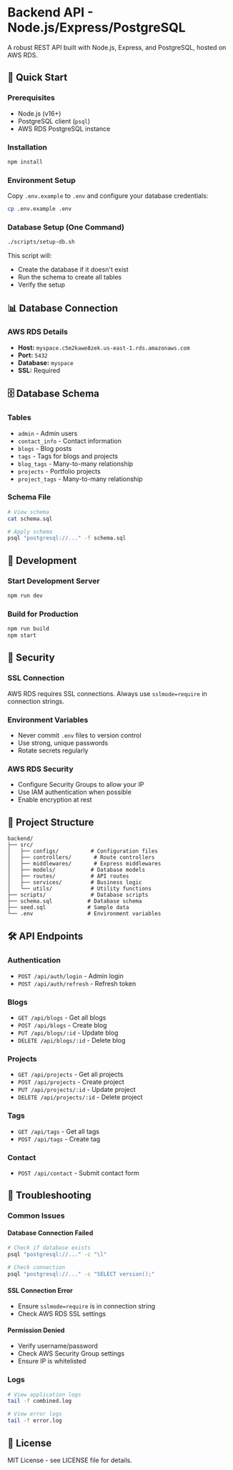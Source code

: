 # Backend API - Node.js/Express/PostgreSQL

A robust REST API built with Node.js, Express, and PostgreSQL, hosted on AWS RDS.

## 🚀 Quick Start

### Prerequisites

- Node.js (v16+)
- PostgreSQL client (`psql`)
- AWS RDS PostgreSQL instance

### Installation

```bash
npm install
```

### Environment Setup

Copy `.env.example` to `.env` and configure your database credentials:

```bash
cp .env.example .env
```

### Database Setup (One Command)

```bash
./scripts/setup-db.sh
```

This script will:

- Create the database if it doesn't exist
- Run the schema to create all tables
- Verify the setup

## 📊 Database Connection

### AWS RDS Details

- **Host:** `myspace.c5m2kawe8zek.us-east-1.rds.amazonaws.com`
- **Port:** `5432`
- **Database:** `myspace`
- **SSL:** Required

## 🗄️ Database Schema

### Tables

- `admin` - Admin users
- `contact_info` - Contact information
- `blogs` - Blog posts
- `tags` - Tags for blogs and projects
- `blog_tags` - Many-to-many relationship
- `projects` - Portfolio projects
- `project_tags` - Many-to-many relationship

### Schema File

```bash
# View schema
cat schema.sql

# Apply schema
psql "postgresql://..." -f schema.sql
```

## 🔧 Development

### Start Development Server

```bash
npm run dev
```

### Build for Production

```bash
npm run build
npm start
```

## 🔐 Security

### SSL Connection

AWS RDS requires SSL connections. Always use `sslmode=require` in connection strings.

### Environment Variables

- Never commit `.env` files to version control
- Use strong, unique passwords
- Rotate secrets regularly

### AWS RDS Security

- Configure Security Groups to allow your IP
- Use IAM authentication when possible
- Enable encryption at rest

## 📁 Project Structure

```
backend/
├── src/
│   ├── configs/          # Configuration files
│   ├── controllers/       # Route controllers
│   ├── middlewares/       # Express middlewares
│   ├── models/           # Database models
│   ├── routes/           # API routes
│   ├── services/         # Business logic
│   └── utils/            # Utility functions
├── scripts/              # Database scripts
├── schema.sql           # Database schema
├── seed.sql             # Sample data
└── .env                 # Environment variables
```

## 🛠️ API Endpoints

### Authentication

- `POST /api/auth/login` - Admin login
- `POST /api/auth/refresh` - Refresh token

### Blogs

- `GET /api/blogs` - Get all blogs
- `POST /api/blogs` - Create blog
- `PUT /api/blogs/:id` - Update blog
- `DELETE /api/blogs/:id` - Delete blog

### Projects

- `GET /api/projects` - Get all projects
- `POST /api/projects` - Create project
- `PUT /api/projects/:id` - Update project
- `DELETE /api/projects/:id` - Delete project

### Tags

- `GET /api/tags` - Get all tags
- `POST /api/tags` - Create tag

### Contact

- `POST /api/contact` - Submit contact form

## 🐛 Troubleshooting

### Common Issues

#### Database Connection Failed

```bash
# Check if database exists
psql "postgresql://..." -c "\l"

# Check connection
psql "postgresql://..." -c "SELECT version();"
```

#### SSL Connection Error

- Ensure `sslmode=require` is in connection string
- Check AWS RDS SSL settings

#### Permission Denied 

- Verify username/password
- Check AWS Security Group settings
- Ensure IP is whitelisted

### Logs

```bash
# View application logs
tail -f combined.log

# View error logs
tail -f error.log
```

## 📝 License

MIT License - see LICENSE file for details.

